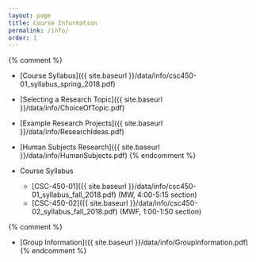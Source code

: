 ```yaml
---
layout: page
title: Course Information 
permalink: /info/
order: 1
---
```


{% comment %}
* [Course Syllabus]({{ site.baseurl }}/data/info/csc450-01_syllabus_spring_2018.pdf) 
* [Selecting a Research Topic]({{ site.baseurl }}/data/info/ChoiceOfTopic.pdf)
* [Example Research Projects]({{ site.baseurl }}/data/info/ResearchIdeas.pdf)
* [Human Subjects Research]({{ site.baseurl }}/data/info/HumanSubjects.pdf)
{% endcomment %}

* Course Syllabus
    * [CSC-450-01]({{ site.baseurl }}/data/info/csc450-01_syllabus_fall_2018.pdf) (MW, 4:00-5:15 section)
    * [CSC-450-02]({{ site.baseurl }}/data/info/csc450-02_syllabus_fall_2018.pdf) (MWF, 1:00-1:50 section)

{% comment %}
* [Group Information]({{ site.baseurl }}/data/info/GroupInformation.pdf)
{% endcomment %}


